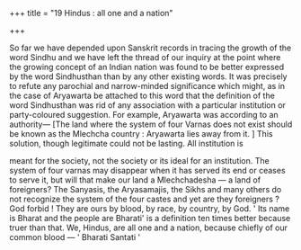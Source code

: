 +++
title = "19 Hindus : all one and a nation"

+++

So far we have depended upon Sanskrit records in tracing the growth of the word Sindhu and we have left the thread of our inquiry at the point where the growing concept of an Indian nation was found to be better expressed by the word Sindhusthan than by any other existing words. It was precisely to refute any parochial and narrow-minded significance which might, as in the case of Aryawarta be attached to this word that the definition of the word Sindhusthan was rid of any association with a particular institution or party-coloured suggestion. For example, Aryawarta was according to an authority— [The land where the system of four Varnas does not exist should be known as the Mlechcha country : Aryawarta lies away from it. ] This solution, though legitimate could not be lasting. All institution is 

meant for the society, not the society or its ideal for an institution. The system of four varnas may disappear when it has served its end or ceases to serve it, but will that make our land a Mlechchadesha — a land of foreigners? The Sanyasis, the Aryasamajis, the Sikhs and many others do not recognize the system of the four castes and yet are they foreigners ? God forbid ! They are ours by blood, by race, by country, by God. ' Its name is Bharat and the people are Bharati' is a definition ten times better because truer than that. We, Hindus, are all one and a nation, because chiefly of our common blood — ' Bharati Santati ' 
